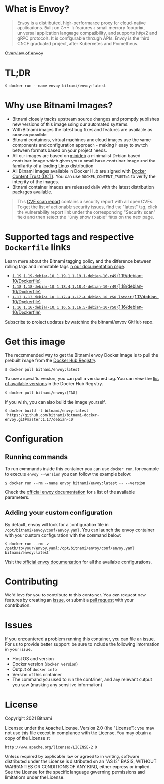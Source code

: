 
# What is Envoy?

> Envoy is a distributed, high-performance proxy for cloud-native applications. Built on C++, it features a small memory footprint, universal application language compatibility, and supports http/2 and gRPC protocols. It is configurable through APIs. Envoy is the third CNCF graduated project, after Kubernetes and Prometheus.

[Overview of envoy](https://www.envoyproxy.io/)

# TL;DR

```console
$ docker run --name envoy bitnami/envoy:latest
```

# Why use Bitnami Images?

* Bitnami closely tracks upstream source changes and promptly publishes new versions of this image using our automated systems.
* With Bitnami images the latest bug fixes and features are available as soon as possible.
* Bitnami containers, virtual machines and cloud images use the same components and configuration approach - making it easy to switch between formats based on your project needs.
* All our images are based on [minideb](https://github.com/bitnami/minideb) a minimalist Debian based container image which gives you a small base container image and the familiarity of a leading Linux distribution.
* All Bitnami images available in Docker Hub are signed with [Docker Content Trust (DCT)](https://docs.docker.com/engine/security/trust/content_trust/). You can use `DOCKER_CONTENT_TRUST=1` to verify the integrity of the images.
* Bitnami container images are released daily with the latest distribution packages available.


> This [CVE scan report](https://quay.io/repository/bitnami/envoy?tab=tags) contains a security report with all open CVEs. To get the list of actionable security issues, find the "latest" tag, click the vulnerability report link under the corresponding "Security scan" field and then select the "Only show fixable" filter on the next page.

# Supported tags and respective `Dockerfile` links

Learn more about the Bitnami tagging policy and the difference between rolling tags and immutable tags [in our documentation page](https://docs.bitnami.com/tutorials/understand-rolling-tags-containers/).


* [`1.19`, `1.19-debian-10`, `1.19.1`, `1.19.1-debian-10-r49` (1.19/debian-10/Dockerfile)](https://github.com/bitnami/bitnami-docker-envoy/blob/1.19.1-debian-10-r49/1.19/debian-10/Dockerfile)
* [`1.18`, `1.18-debian-10`, `1.18.4`, `1.18.4-debian-10-r49` (1.18/debian-10/Dockerfile)](https://github.com/bitnami/bitnami-docker-envoy/blob/1.18.4-debian-10-r49/1.18/debian-10/Dockerfile)
* [`1.17`, `1.17-debian-10`, `1.17.4`, `1.17.4-debian-10-r50`, `latest` (1.17/debian-10/Dockerfile)](https://github.com/bitnami/bitnami-docker-envoy/blob/1.17.4-debian-10-r50/1.17/debian-10/Dockerfile)
* [`1.16`, `1.16-debian-10`, `1.16.5`, `1.16.5-debian-10-r50` (1.16/debian-10/Dockerfile)](https://github.com/bitnami/bitnami-docker-envoy/blob/1.16.5-debian-10-r50/1.16/debian-10/Dockerfile)

Subscribe to project updates by watching the [bitnami/envoy GitHub repo](https://github.com/bitnami/bitnami-docker-envoy).

# Get this image

The recommended way to get the Bitnami envoy Docker Image is to pull the prebuilt image from the [Docker Hub Registry](https://hub.docker.com/r/bitnami/envoy).

```console
$ docker pull bitnami/envoy:latest
```

To use a specific version, you can pull a versioned tag. You can view the [list of available versions](https://hub.docker.com/r/bitnami/envoy/tags/) in the Docker Hub Registry.

```console
$ docker pull bitnami/envoy:[TAG]
```

If you wish, you can also build the image yourself.

```console
$ docker build -t bitnami/envoy:latest 'https://github.com/bitnami/bitnami-docker-envoy.git#master:1.17/debian-10'
```

# Configuration

## Running commands

To run commands inside this container you can use `docker run`, for example to execute `envoy --version` you can follow the example below:

```console
$ docker run --rm --name envoy bitnami/envoy:latest -- --version
```

Check the [official envoy documentation](https://www.envoyproxy.io/docs/envoy/latest/operations/cli) for a list of the available parameters.

## Adding your custom configuration

By default, envoy will look for a configuration file in `/opt/bitnami/envoy/conf/envoy.yaml`. You can launch the envoy container with your custom configuration with the command below:

```console
$ docker run --rm -v /path/to/your/envoy.yaml:/opt/bitnami/envoy/conf/envoy.yaml bitnami/envoy:latest
```

Visit the [official envoy documentation](https://www.envoyproxy.io/docs/envoy/latest/configuration/configuration) for all the available configurations.

# Contributing

We'd love for you to contribute to this container. You can request new features by creating an [issue](https://github.com/bitnami/bitnami-docker-envoy/issues), or submit a [pull request](https://github.com/bitnami/bitnami-docker-envoy/pulls) with your contribution.

# Issues

If you encountered a problem running this container, you can file an [issue](https://github.com/bitnami/bitnami-docker-envoy/issues/new). For us to provide better support, be sure to include the following information in your issue:

- Host OS and version
- Docker version (`docker version`)
- Output of `docker info`
- Version of this container
- The command you used to run the container, and any relevant output you saw (masking any sensitive information)

# License

Copyright 2021 Bitnami

Licensed under the Apache License, Version 2.0 (the "License");
you may not use this file except in compliance with the License.
You may obtain a copy of the License at

    http://www.apache.org/licenses/LICENSE-2.0

Unless required by applicable law or agreed to in writing, software
distributed under the License is distributed on an "AS IS" BASIS,
WITHOUT WARRANTIES OR CONDITIONS OF ANY KIND, either express or implied.
See the License for the specific language governing permissions and
limitations under the License.
